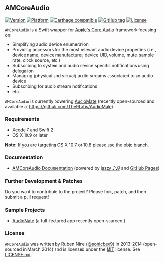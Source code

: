 ## AMCoreAudio

[![Version](http://cocoapod-badges.herokuapp.com/v/AMCoreAudio/badge.png)](http://cocoadocs.org/docsets/AMCoreAudio)
[![Platform](http://cocoapod-badges.herokuapp.com/p/AMCoreAudio/badge.png)](http://cocoadocs.org/docsets/AMCoreAudio)
[![Carthage compatible](https://img.shields.io/badge/Carthage-compatible-4BC51D.svg?style=flat)](https://github.com/Carthage/Carthage)
[![GitHub tag](https://img.shields.io/github/tag/rnine/AMCoreAudio.svg)](https://github.com/rnine/AMCoreAudio)
[![License](https://img.shields.io/github/license/mashape/apistatus.svg)](https://github.com/rnine/AMCoreAudio/blob/develop/LICENSE.md)

`AMCoreAudio` is a Swift wrapper for [Apple's Core Audio](https://developer.apple.com/library/mac/documentation/MusicAudio/Conceptual/CoreAudioOverview/) framework focusing on:

- Simplifying audio device enumeration
- Providing accessors for the most relevant audio device properties (i.e., device name, device manufacturer, device UID, volume, mute, sample rate, clock source, etc.)
- Subscribing to system and audio device specific notifications using delegation
- Managing (physical and virtual) audio streams associated to an audio device
- Subscribing for audio stream notifications
- etc.

`AMCoreAudio` is currently powering [AudioMate](http://audiomateapp.com) (recently open-sourced and available at https://github.com/The9Labs/AudioMate).

### Requirements

* Xcode 7 and Swift 2
* OS X 10.9 or later

**Note:** If you are targeting OS X 10.7 or 10.8 please use the [objc branch](https://github.com/rnine/AMCoreAudio/tree/objc).

### Documentation

* [AMCoreAudio Documentation](http://rnine.github.io/AMCoreAudio) (powered by [jazzy ♪♫](https://github.com/realm/jazzy) and [GitHub Pages](https://pages.github.com))

### Further Development & Patches

Do you want to contribute to the project? Please fork, patch, and then submit a pull request!

### Sample Projects

* [AudioMate](https://github.com/The9Labs/AudioMate) (a full-featured app recently open-sourced.)

### License

`AMCoreAudio` was written by Ruben Nine ([@sonicbee9](https://twitter.com/sonicbee9)) in 2013-2014 (open-sourced in March 2014) and is licensed under the [MIT](http://opensource.org/licenses/MIT) license. See [LICENSE.md](LICENSE.md).
